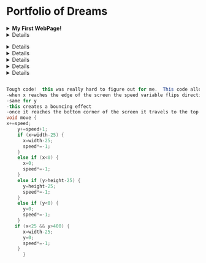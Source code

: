# Portfolio of Dreams

<details><summary><strong> My First WebPage!</strong></summary>
    <p>
       <a href="https://freskep.github.io/testWeb/dogPage/">MyFavoriteMovies<a>
                </p>
           </details>
 <details><summary><strong> A Little Lightning </strong></summary>
<p>
   
<a href= "https://freskep.github.io/lightning2/">CickToGetShocked<a>
    I was very confused as to how the lightning project worked and this is very evident because it’s my worst one. I didn’t understand how the class functioned. Plus I sat alone so I didn’t get the chance to work with others. I struggled with the one.
    </p>
    </details>
 <details><summary><strong> College Presentation</strong></summary>
    <p>
<a href="https://freskep.github.io/daDice/">KnowledgeIsHere<a>
    I felt this was the easiest one out of all the projects we did and I’m happy with how it turned out.  I didn’t do anything too interesting because I needed to keep moving, but I made a fully functional table of dice with a counter for each number.  
    </p>
    </details>
 <details><summary><strong> Deez Dice </strong></summary>
        <p>
    <a href="https://freskep.github.io/daDice/">ClickToShake<a>
        </p>
        </details>
 <details><summary><strong> Cheeky Chemotaxis</strong></summary>
            <p>
            <a href="https://freskep.github.io/chemotaxis4/pJS/index.html">ClickToShootHoops<a>
                This is the lab the got me really behind.  I struggled a lot right away because I just didn’t know where to begin problem solving.  Again, I sat alone so I had no one to assist me.  I ended up doing something that isn’t the exact idea you wanted from us, but still sorta counts as chemotaxis in a way.  I got even more behind when a little error halted all progress for a a little over a day.  But finally solving the issue without any help was extremely satisfying.  
                </p>
                </details>
                
<details><summary><strong> Some Craziness (starfield)</strong></summary>
                <p>
               <a href="https://freskep.github.io/starfield5/index.html">ClickToBeUnder-Impressed<a>
                I got a late start on this one and I’m kinda indifferent with the result.  I really like my jumbo particle bouncing around off the border of the screen and I also like the figure 8 pattern I got going but it’s overall kinda bland to look at.  Still the coolest looking one in my portfolio.  
                   </p>
                   </details>
                   
                   
<details><summary><strong> Tri 1 Reflection</strong></summary>
                    <p>
                       
What is one or two things that are a source of pride in your programming development?  
-I’m proud that every piece of code is my own or you helped me with it.  While my code is very complicated or sophisticated, I don’t take it from anyone sitting near me, nor do I take it off the internet.   This makes the end product more satisfying.

Identify them, write about why they are accomplishments, how you did it and what you learned.  Be sure to submit a code snippet along with your writing on the readMe file in your repo. <br/>

```Java
void draw()
{
 
  background(60);
   for (int r=0; r<1200; r=r+100) {
    for (int c=0; c<500; c=c+100) {
      die=new Die(r, c);
       die.display();
       
   
   <br/>
   
This is in no way complicated code, and it isn’t the toughest bit <br/>of code i utilized in my projects either but this stands out to me<br/> because I was really happy that it worked when I first tried it<br/> because it took me a little bit to think of a way to get <br/> a bunch of dice on the screen without using an array. <br/> The syntax was what threw me off. 

```

-Identify the most significant hurdle you encountered last trimester.  Write about what it was and how it was resolved.

I was struggling a lot on the projects and felt extremely far behind everyone else in the class.  This was in part because I sat alone in a row and also because I didn’t do much outside of class.  I thought of this class as class where a lot of the work is done in school.  Once I realized I was falling behind I sought to fix this as quick as possible.  I did this by switching seats and doing more outside class.  This helped me a lot and I am significantly more productive in class now.

-Describe the incremental and iterative development process of your included code, focusing on two distinct points in that process. Describe the difficulties and/ or opportunities you encountered and how they were resolved or incorporated. In your description clearly indicate whether the development described was collaborative or independent. At least one of these points must refer to independent program development
<br/> 
A lot of times it goes sorta like this: 
<br/>
1. Take a minute and think about what I need to accomplish 
<br/>2. Begin typing my solution 
<br/>3. Realize an error in my idea
<br/>4. Be stumped for a while
<br/>5. Take another step back and I usually come up with part of the solution
<br/>6. Ask someone for help finishing my thoughts.  I typically start out this question like, “hey, I know I have to do blah blah blah… but I’m kinda confused about how I should go about it.”
<br/>7. Complete the problem!
<br/>This is especially the case in projects like Starfield/chemotaxis when I spend a day or two working on a single element of my project.
</p>
</details>
                        
```Java

Tough code!  this was really hard to figure out for me.  This code allows a jumboParticle to bounce off the screen.  This is how it works:
-when x reaches the edge of the screen the speed variable flips direction
-same for y
-this creates a bouncing effect
-once it reaches the bottom corner of the screen it travels to the top right corner and repeats infinitely
void move {
x+=speed;
    y+=speed+1;
    if (x>width-25) {
      x=width-25;
      speed*=-1;
    }
    else if (x<0) {
      x=0;
      speed*=-1;
    }
    else if (y>height-25) {
      y=height-25;
      speed*=-1;
    }
    else if (y<0) {
      y=0;
      speed*=-1;
    }
   if (x<25 && y>400) {
      x=width-25;
      y=0;
      speed*=-1;
    }
      }
```
